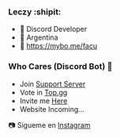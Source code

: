 ### Leczy :shipit:

- 🔭 Discord Developer
- :sparkler: Argentina
- :robot: https://mybo.me/facu

### Who Cares (Discord Bot) 📧

- Join [Support Server](https://discord.gg/8dShDZfqca)
- Vote in [Top.gg](https://top.gg/bot/775885650653741067)
- Invite me [Here](https://discord.com/oauth2/authorize?client_id=775885650653741067&scope=bot&permissions=8)
- Website Incoming...

:camera: Sigueme en [Instagram](https://instagram.com/l3czy)
